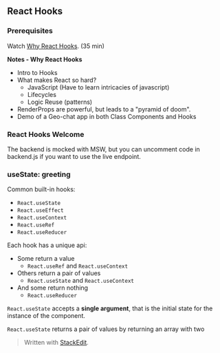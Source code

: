 ## React Hooks

### Prerequisites

Watch [Why React Hooks](https://www.youtube.com/watch?v=zWsZcBiwgVE&list=PLV5CVI1eNcJgNqzNwcs4UKrlJdhfDjshf). (35 min)

**Notes - Why React Hooks**
* Intro to Hooks
* What makes React so hard?
	* JavaScript (Have to learn intricacies of javascript)
	* Lifecycles
	* Logic Reuse (patterns)
* RenderProps are powerful, but leads to a "pyramid of doom".
* Demo of a Geo-chat app in both Class Components and Hooks

### React Hooks Welcome
The backend is mocked with MSW, but you can uncomment code in backend.js if you want to use the live endpoint.

### useState: greeting

Common built-in hooks:
-   `React.useState`
-   `React.useEffect`
-   `React.useContext`
-   `React.useRef`
-   `React.useReducer`

Each hook has a unique api:
- Some return a value
	- `React.useRef` and `React.useContext`
- Others return a pair of values
	- `React.useState` and `React.useContext`
- And some return nothing
	- `React.useReducer`

`React.useState` accepts a **single argument**, that is the initial state for the instance of the component.

`React.useState` returns a pair of values by returning an array with two



> Written with [StackEdit](https://stackedit.io/).
<!--stackedit_data:
eyJoaXN0b3J5IjpbLTE4OTUwOTk4MDUsLTM3NDIzOTgzOCwtMT
M2ODI5MjgyLC02MTA1NTU4NjMsLTM0MjEzOTE4M119
-->